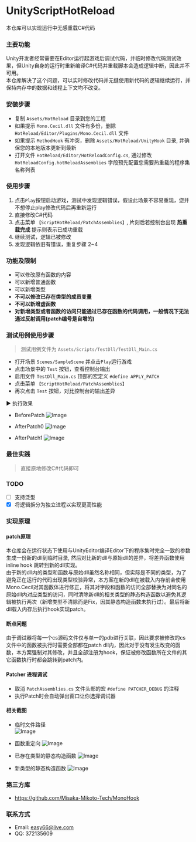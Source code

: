 # UnityScriptHotReload
本仓库可以实现运行中无感重载C#代码

### 主要功能
Unity开发者经常需要在Editor运行起游戏后调试代码，并临时修改代码测试效果，但Unity自身的运行时重新编译C#代码并重载脚本会造成逻辑中断，因此并不可用。  
本仓库解决了这个问题，可以实时修改代码并无缝使用新代码的逻辑继续运行，并保持内存中的数据和线程上下文均不改变。

### 安装步骤
* 复制 `Assets/HotReload` 目录到您的工程
* 如果提示 `Mono.Cecil.dll` 文件有多份，删除 `HotReload/Editor/Plugins/Mono.Cecil.dll` 文件
* 如果提示 `MethodHook` 有冲突，删除 `Assets/HotReload/UnityHook` 目录, 并确保您的本地版本更新到最新
* 打开文件 `HotReload/Editor/HotReloadConfig.cs`, 通过修改`HotReloadConfig.hotReloadAssemblies` 字段预先配置您需要热重载的程序集名称列表

### 使用步骤
1. 点击`Play`按钮启动游戏，测试中发现逻辑错误，假设此场景不容易重现，您并不想停止play修改代码后再重新运行
2. 直接修改C#代码
3. 点击菜单 `【ScriptHotReload/PatchAssemblies】`, 片刻后若控制台出现 **热重载完成** 提示则表示已成功重载
4. 继续测试，逻辑已被修改
5. 发现逻辑依旧有错误，重复步骤 2~4

### 功能及限制
* 可以修改原有函数的内容
* 可以新增普通函数
* 可以新增类型
* **不可以修改已存在类型的成员变量**
* **不可以新增虚函数**
* **对新增类型或者函数的访问只能通过已存在函数的代码调用，一般情况下无法通过反射调用(patch编号是自增的)**

### 测试用例使用步骤
> 测试用例文件为 `Assets/Scripts/TestDll/TestDll_Main.cs`
* 打开场景 `Scenes/SampleScene` 并点击`Play`运行游戏
* 点击场景中的 `Test` 按钮，查看控制台输出
* 启用文件 `TestDll_Main.cs` 顶部的宏定义 `#define APPLY_PATCH`
* 点击菜单 `【ScriptHotReload/PatchAssemblies】`
* 再次点击 `Test` 按钮，对比控制台的输出差异

▶ 执行效果  

* BeforePatch
![Image](Doc/Images/BeforePatch.png)

* AfterPatch0
![Image](Doc/Images/AfterPatch0.png)

* AfterPatch1
![Image](Doc/Images/AfterPatch1.png)

### 最佳实践
> 直接原地修改C#代码即可

### TODO
- [ ] 支持泛型
- [x] 将逻辑拆分为独立进程以实现更高性能

### 实现原理
#### patch原理
本仓库会在运行状态下使用与UnityEditor编译Editor下的程序集时完全一致的参数生成一份新的dll到临时目录, 然后对比新的dll与原始dll的差异，将差异函数使用 inline hook 跳转到新的dll实现。  
由于新的dll内的类型和函数与原始dll虽然名称相同，但实际是不同的类型，为了避免正在运行的代码出现类型校验异常，本方案在新的dll在被载入内存前会使用Mono.Cecil对其函数体进行修正，将其对字段和函数的访问全部替换为对同名的原始dll内对应类型的访问，同时清除新dll的相关类型的静态构造函数以避免其逻辑被执行两次（新增类型不清除而是Fix，因其静态构造函数未执行过）。最后将新dll载入内存后执行hook实现patch。
#### 断点问题
由于调试器将每一个cs源码文件仅与单一的pdb进行关联，因此要求被修改的cs文件中的函数被执行时需要全部都在patch dll内，因此对于没有发生改变的函数，本方案强制对其修改，并且全部注册为hook，保证被修改函数所在文件的其它函数执行时都会跳转到patch内。

#### Patcher 进程调试
* 取消 `PatchAssemblies.cs` 文件头部的宏 `#define PATCHER_DEBUG` 的注释
* 执行Patch时会自动弹出窗口让你选择调试器

#### 相关截图
* 临时文件路径  
![Image](Doc/Images/PatchFilesDir.png)
* 函数重定向
![Image](Doc/Images/method_redirect.png)

* 已存在类型的静态构造函数
![Image](Doc/Images/static_constructor_of_exists_type.png)

* 新类型的静态构造函数
![Image](Doc/Images/static_constructor_of_new_type.png)

### 第三方库
* https://github.com/Misaka-Mikoto-Tech/MonoHook

### 联系方式
* Email: easy66@live.com
* QQ: 372135609